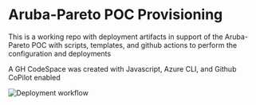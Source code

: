 # Aruba-Pareto POC Provisioning


This is a working repo with deployment artifacts in support of the Aruba-Pareto POC with
scripts, templates,  and github actions to perform the configuration and deployments

A GH CodeSpace was created with Javascript, Azure CLI, and Github CoPilot enabled

![Deployment workflow](https://github.com/johndohoneyjr/aruba-pareto/workflows/poc-deployment/badge.svg)

 
 

